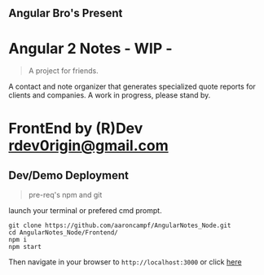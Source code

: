 ## Angular Bro's Present
# Angular 2 Notes - WIP -
> A project for friends. 

A contact and note organizer that generates specialized quote reports for clients and companies. A work in progress, please stand by. 

# FrontEnd by (R)Dev [rdev0rigin@gmail.com](mailto:rdev0rigin@gmail.com)

## Dev/Demo Deployment
>pre-req's npm and git

launch your terminal or prefered cmd prompt.

```shell
git clone https://github.com/aaroncampf/AngularNotes_Node.git
cd AngularNotes_Node/Frontend/
npm i
npm start
```

Then navigate in your browser to `http://localhost:3000` or click [here](http://localhost:3000)


